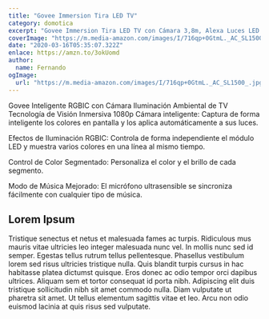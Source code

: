 ```yaml
---
title: "Govee Immersion Tira LED TV"
category: domotica
excerpt: "Govee Immersion Tira LED TV con Cámara 3,8m, Alexa Luces LED RGBIC WiFi Funciona con Alexa y Google Assistant USB, Luz Ambilight Soporta 55-65 Pulgada TV para Película, Navidad y LED Gaming [Clase de eficiencia energética A]"
coverImage: "https://m.media-amazon.com/images/I/716qp+0GtmL._AC_SL1500_.jpg"
date: "2020-03-16T05:35:07.322Z"
enlace: https://amzn.to/3okUomd
author:
  name: Fernando
ogImage:
  url: "https://m.media-amazon.com/images/I/716qp+0GtmL._AC_SL1500_.jpg"
---
```


Govee Inteligente RGBIC con Cámara Iluminación Ambiental de TV
Tecnología de Visión Inmersiva
1080p Cámara inteligente: Captura de forma inteligente los colores en pantalla y los aplica automáticamente a sus luces.

Efectos de Iluminación RGBIC: Controla de forma independiente el módulo LED y muestra varios colores en una línea al mismo tiempo.

Control de Color Segmentado: Personaliza el color y el brillo de cada segmento.

Modo de Música Mejorado: El micrófono ultrasensible se sincroniza fácilmente con cualquier tipo de música.

## Lorem Ipsum

Tristique senectus et netus et malesuada fames ac turpis. Ridiculous mus mauris vitae ultricies leo integer malesuada nunc vel. In mollis nunc sed id semper. Egestas tellus rutrum tellus pellentesque. Phasellus vestibulum lorem sed risus ultricies tristique nulla. Quis blandit turpis cursus in hac habitasse platea dictumst quisque. Eros donec ac odio tempor orci dapibus ultrices. Aliquam sem et tortor consequat id porta nibh. Adipiscing elit duis tristique sollicitudin nibh sit amet commodo nulla. Diam vulputate ut pharetra sit amet. Ut tellus elementum sagittis vitae et leo. Arcu non odio euismod lacinia at quis risus sed vulputate.
